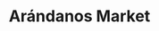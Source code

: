 ---
title: "Arándanos Market"
url: /ciudad-guayana-puerto-ordaz/arandanos-market/
shop: comodidad
---